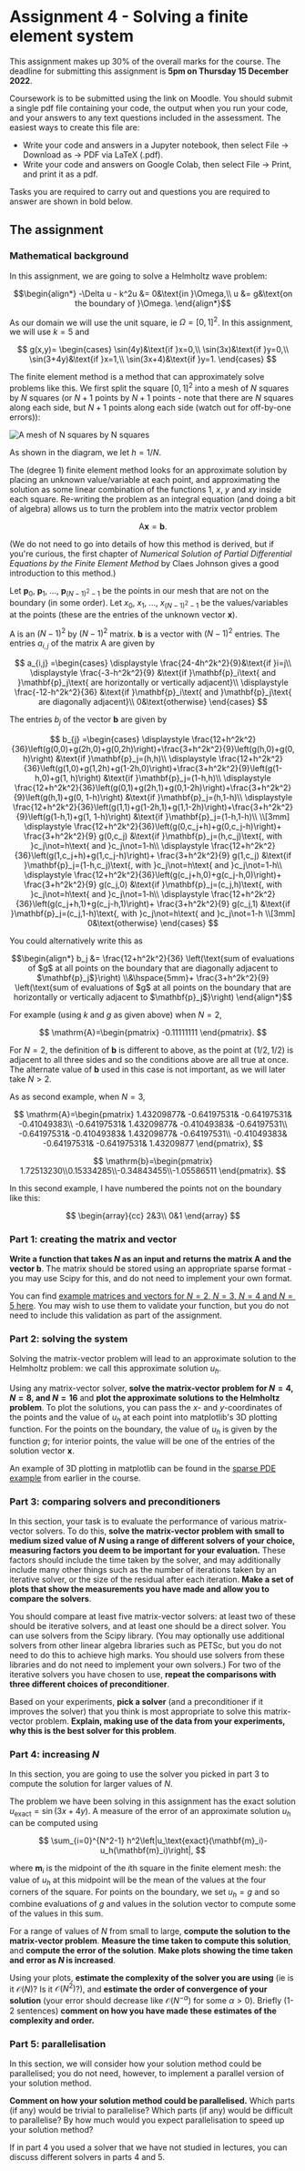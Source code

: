 # Assignment 4 - Solving a finite element system

This assignment makes up 30% of the overall marks for the course. The deadline for submitting this assignment is **5pm on Thursday 15 December 2022**.

Coursework is to be submitted using the link on Moodle. You should submit a single pdf file containing your code, the output when you run your code, and your answers
to any text questions included in the assessment. The easiest ways to create this file are:

- Write your code and answers in a Jupyter notebook, then select File -> Download as -> PDF via LaTeX (.pdf).
- Write your code and answers on Google Colab, then select File -> Print, and print it as a pdf.

Tasks you are required to carry out and questions you are required to answer are shown in bold below.

## The assignment

### Mathematical background
In this assignment, we are going to solve a Helmholtz wave problem:

$$\begin{align*}
-\Delta u - k^2u &= 0&\text{in }\Omega,\\
u &= g&\text{on the boundary of }\Omega.
\end{align*}$$

As our domain we will use the unit square, ie $\Omega=[0,1]^2$.
In this assignment, we will use $k=5$ and

$$
g(x,y)=
\begin{cases}
\sin(4y)&\text{if }x=0,\\
\sin(3x)&\text{if }y=0,\\
\sin(3+4y)&\text{if }x=1,\\
\sin(3x+4)&\text{if }y=1.
\end{cases}
$$

The finite element method is a method that can approximately solve problems like this. We first split the square $[0,1]^2$ into a mesh of $N$ squares by $N$ squares
(or $N+1$ points by $N+1$ points - 
note that there are $N$ squares along each side, but $N+1$ points along each side (watch out for off-by-one errors)):

![A mesh of $N$ squares by $N$ squares](img/2022a4-mesh.png)

As shown in the diagram, we let $h=1/N$.

The (degree 1) finite element method looks for an approximate solution by placing an unknown value/variable at each point, and approximating the solution as some
linear combination of the functions $1$, $x$, $y$ and $xy$ inside each square. Re-writing the problem as an integral equation (and doing a bit of algebra) allows
us to turn the problem into the matrix vector problem

$$\mathrm{A}\mathbf{x}=\mathbf{b}.$$

(We do not need to go into details of how this method is derived, but if you're curious, the first chapter of
*Numerical Solution of Partial Differential Equations by the Finite Element Method* by Claes Johnson
gives a good introduction to this method.)

Let $\mathbf{p}_0$, $\mathbf{p}_1$, ..., $\mathbf{p}_{(N-1)^2-1}$ be the points in our mesh that are not on the boundary (in some order). Let $x_0$, $x_1$, ..., $x_{(N-1)^2-1}$ be
the values/variables at the points (these are the entries of the unknown vector $\mathbf{x}$).

$\mathrm{A}$ is an $(N-1)^2$ by $(N-1)^2$ matrix. $\mathbf{b}$ is a vector with $(N-1)^2$ entries. The entries $a_{i,j}$ of the matrix $\mathrm{A}$ are given by

$$
a_{i,j} =\begin{cases}
\displaystyle
\frac{24-4h^2k^2}{9}&\text{if }i=j\\
\displaystyle
\frac{-3-h^2k^2}{9}
&\text{if }\mathbf{p}_i\text{ and }\mathbf{p}_j\text{ are horizontally or vertically adjacent}\\
\displaystyle
\frac{-12-h^2k^2}{36}
&\text{if }\mathbf{p}_i\text{ and }\mathbf{p}_j\text{ are diagonally adjacent}\\
0&\text{otherwise}
\end{cases}
$$

The entries $b_j$ of the vector $\mathbf{b}$ are given by

$$
b_{j} =\begin{cases}
\displaystyle
\frac{12+h^2k^2}{36}\left(g(0,0)+g(2h,0)+g(0,2h)\right)+\frac{3+h^2k^2}{9}\left(g(h,0)+g(0, h)\right)
&\text{if }\mathbf{p}_j=(h,h)\\
\displaystyle
\frac{12+h^2k^2}{36}\left(g(1,0)+g(1,2h)+g(1-2h,0)\right)+\frac{3+h^2k^2}{9}\left(g(1-h,0)+g(1, h)\right)
&\text{if }\mathbf{p}_j=(1-h,h)\\
\displaystyle
\frac{12+h^2k^2}{36}\left(g(0,1)+g(2h,1)+g(0,1-2h)\right)+\frac{3+h^2k^2}{9}\left(g(h,1)+g(0, 1-h)\right)
&\text{if }\mathbf{p}_j=(h,1-h)\\
\displaystyle
\frac{12+h^2k^2}{36}\left(g(1,1)+g(1-2h,1)+g(1,1-2h)\right)+\frac{3+h^2k^2}{9}\left(g(1-h,1)+g(1, 1-h)\right)
&\text{if }\mathbf{p}_j=(1-h,1-h)\\
\\[3mm]
\displaystyle
\frac{12+h^2k^2}{36}\left(g(0,c_j+h)+g(0,c_j-h)\right)+
\frac{3+h^2k^2}{9} g(0,c_j)
&\text{if }\mathbf{p}_j=(h,c_j)\text{, with }c_j\not=h\text{ and }c_j\not=1-h\\
\displaystyle
\frac{12+h^2k^2}{36}\left(g(1,c_j+h)+g(1,c_j-h)\right)+
\frac{3+h^2k^2}{9} g(1,c_j)
&\text{if }\mathbf{p}_j=(1-h,c_j)\text{, with }c_j\not=h\text{ and }c_j\not=1-h\\
\displaystyle
\frac{12+h^2k^2}{36}\left(g(c_j+h,0)+g(c_j-h,0)\right)+
\frac{3+h^2k^2}{9} g(c_j,0)
&\text{if }\mathbf{p}_j=(c_j,h)\text{, with }c_j\not=h\text{ and }c_j\not=1-h\\
\displaystyle
\frac{12+h^2k^2}{36}\left(g(c_j+h,1)+g(c_j-h,1)\right)+
\frac{3+h^2k^2}{9} g(c_j,1)
&\text{if }\mathbf{p}_j=(c_j,1-h)\text{, with }c_j\not=h\text{ and }c_j\not=1-h
\\[3mm]
0&\text{otherwise}
\end{cases}
$$

You could alternatively write this as

$$\begin{align*}
b_j &= \frac{12+h^2k^2}{36}
\left(\text{sum of evaluations of $g$ at all points on the boundary that are diagonally adjacent to $\mathbf{p}_j$}\right)
\\&\hspace{5mm}+
\frac{3+h^2k^2}{9}
\left(\text{sum of evaluations of $g$ at all points on the boundary that are horizontally or vertically adjacent to $\mathbf{p}_j$}\right)
\end{align*}$$

For example (using $k$ and $g$ as given above) when $N=2$, 

$$
\mathrm{A}=\begin{pmatrix}
-0.11111111
\end{pmatrix}.
$$

For $N=2$, the definition of $\mathbf{b}$ is different to above, as the point at $(1/2,1/2)$ is adjacent to all three sides and so the conditions above are all true at once.
The alternate value of $\mathbf{b}$ used in this case is not important, as we will later
take $N>2$.

As as second example, when $N=3$,

$$
\mathrm{A}=\begin{pmatrix}
 1.43209877& -0.64197531& -0.64197531& -0.41049383\\
-0.64197531&  1.43209877& -0.41049383& -0.64197531\\
-0.64197531& -0.41049383&  1.43209877& -0.64197531\\
-0.41049383& -0.64197531& -0.64197531&  1.43209877
\end{pmatrix},
$$

$$
\mathrm{b}=\begin{pmatrix}
1.72513230\\0.15334285\\-0.34843455\\-1.05586511
\end{pmatrix}.
$$

In this second example, I have numbered the points not on the boundary like this:

$$
\begin{array}{cc}
2&3\\
0&1
\end{array}
$$

### Part 1: creating the matrix and vector
**Write a function that takes $N$ as an input and returns the matrix $\mathrm{A}$ and the vector $\mathbf{b}$**. The matrix should be stored using an appropriate sparse format - you may use Scipy for this, and do not need to implement your own format.

You can find [example matrices and vectors for $N=2$, $N=3$, $N=4$ and $N=5$ here](https://tbetcke.github.io/hpc_lecture_notes/2022-a4-A_and_b.html). You may wish to use them to validate your function, but you do not need to include this validation as
part of the assignment.

### Part 2: solving the system
Solving the matrix-vector problem will lead to an approximate solution to the Helmholtz problem:
we call this approximate solution $u_h$.

Using any matrix-vector solver, **solve the matrix-vector problem for $N=4$, $N=8$, and $N=16$** and **plot the approximate solutions
to the Helmholtz problem**. To plot
the solutions, you can pass the $x$- and $y$-coordinates of the points and the value of $u_h$ at each
point into matplotlib's 3D plotting function. For the points on the boundary, the value of $u_h$ is
given by the function $g$; for interior points, the value will be one of the entries of the solution
vector $\mathbf{x}$.

An example of 3D plotting in matplotlib can be found in the [sparse PDE example](https://tbetcke.github.io/hpc_lecture_notes/sparse_linalg_pde.html) from earlier in the course.

### Part 3: comparing solvers and preconditioners
In this section, your task is to evaluate the performance of various matrix-vector solvers.
To do this, **solve the matrix-vector problem with small to medium sized value of $N$ using a range of different solvers of your choice,
measuring factors you deem to be important for your evaluation.** These factors should include
the time taken by the solver, and may additionally include many other things such as the number of
iterations taken by an iterative solver, or the size of the residual after each iteration.
**Make a set of plots that show the measurements you have made and allow you to compare the solvers**.

You should compare at least five matrix-vector solvers: at least two of these should be iterative
solvers, and at least one should be a direct solver. You can use solvers from the Scipy
library. (You may optionally use additional solvers from other linear algebra
libraries such as PETSc, but you do not need to do this to achieve high marks.
You should use solvers from these libraries and do not need to implement your own solvers.)
For two of the iterative solvers you have chosen to use,
**repeat the comparisons with three different choices of preconditioner**.

Based on your experiments, **pick a solver** (and a preconditioner if it improves the solver)
that you think is most appropriate to solve this matrix-vector problem. **Explain, making use
of the data from your experiments, why this is the best solver for this problem**.

### Part 4: increasing $N$
In this section, you are going to use the solver you picked in part 3 to compute the solution
for larger values of $N$.

The problem we have been solving in this assignment has the exact solution $u_\text{exact}=\sin(3x+4y)$.
A measure of the error of an approximate solution $u_h$ can be computed using

$$
\sum_{i=0}^{N^2-1} h^2\left|u_\text{exact}(\mathbf{m}_i)-u_h(\mathbf{m}_i)\right|,
$$

where $\mathbf{m}_i$ is the midpoint of the $i$th square in the finite element mesh: the value of
$u_h$ at this midpoint will be the mean of the values at the four corners of the square. For points on
the boundary, we set $u_h=g$ and so combine evaluations of $g$ and values in the solution vector to compute some of the values in this sum.

For a range of values of $N$ from small to large, **compute the solution to the matrix-vector
problem**. **Measure the time taken to compute this solution**, and **compute the error of the solution**.
**Make plots showing the time taken and error as $N$ is increased**.

Using your plots, **estimate the complexity of the solver you are using** (ie is it $\mathcal{O}(N)$?
Is it $\mathcal{O}(N^2)$?), and **estimate the order of convergence of your solution** (your error
should decrease like $\mathcal{O}(N^{-\alpha})$ for some $\alpha>0$). Briefly (1-2 sentences)
**comment on how you have made these estimates of the complexity and order.**

### Part 5: parallelisation
In this section, we will consider how your solution method could be parallelised; you do not need,
however, to implement a parallel version of your solution method.

**Comment on how your solution method could be parallelised.** Which parts (if any) would be trivial
to parallelise? Which parts (if any) would be difficult to parallelise? By how much would you expect
parallelisation to speed up your solution method?

If in part 4 you used a solver that we have not studied in lectures, you can discuss different solvers in parts 4 and 5.
